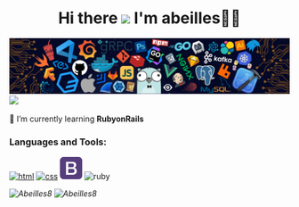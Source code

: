 <h1 align="center">Hi there <img src="https://raw.githubusercontent.com/verma-anushka/verma-anushka/master/gifs/wave.gif" height="40px"> I'm abeilles🐝🐝</h1>  

<div align="center"><img src="https://github.com/Abeilles8/Abeilles8/blob/main/custom/icon/header_.png"></div>
<img src="https://komarev.com/ghpvc/?username=Abeilles8&color=blueviolet">

 🌱 I’m currently learning **RubyonRails**  

<h3 align="left">Languages and Tools:</h3>
<p align="left">
  <a href="https://www.w3.org/html/" target="_blank"> <img src="https://www.flaticon.com/svg/vstatic/svg/888/888859.svg?token=exp=1611743812~hmac=29eb85cd5eb120011c7216705c181041" alt="html" width="40" height="40"/></a>
  <a href="https://www.w3schools.com/css/" target="_blank"> <img src="https://www.flaticon.com/svg/vstatic/svg/888/888847.svg?token=exp=1611744302~hmac=eaac0efcd3b900d548f33be7d565dc46" alt="css" width="40" height="40"/></a>
  <a href="https://getbootstrap.jp" target="_blank">
   <img src="https://raw.githubusercontent.com/github/explore/80688e429a7d4ef2fca1e82350fe8e3517d3494d/topics/bootstrap/bootstrap.png" alt="bootstrap" width="40" height="40"/></a>
  <img src="https://www.flaticon.com/svg/vstatic/svg/919/919842.svg?token=exp=1611747549~hmac=58707cf692af3b4a731bfbb3381ab056" alt="ruby" width="40" height="40"/>
</p>

<i>
 <img height="170px" src="https://github-readme-stats.vercel.app/api/top-langs/?username=Abeilles8&layout=compact&theme=midnight-purple" alt="Abeilles8" />
 <img height="170px" src="https://github-readme-stats.vercel.app/api?username=Abeilles8&show_icons=true&theme=vision-friendly-dark" alt="Abeilles8" />
</i>
